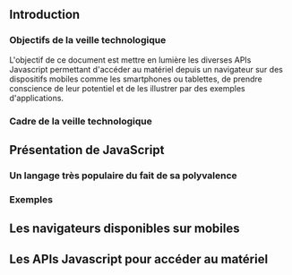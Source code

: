 ## Introduction

### Objectifs de la veille technologique

L'objectif de ce document est mettre en lumière les diverses APIs Javascript permettant d'accéder au matériel depuis un navigateur sur des dispositifs mobiles comme les smartphones ou tablettes, de prendre conscience de leur potentiel et de les illustrer par des exemples d'applications.

### Cadre de la veille technologique


## Présentation de JavaScript

### Un langage très populaire du fait de sa polyvalence

### Exemples

## Les navigateurs disponibles sur mobiles

## Les APIs Javascript pour accéder au matériel
